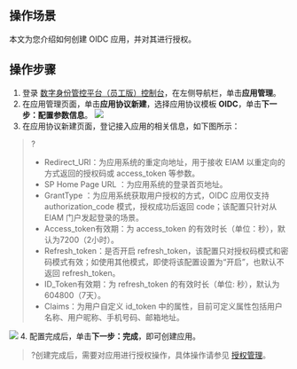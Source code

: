 ## 操作场景
本文为您介绍如何创建 OIDC 应用，并对其进行授权。

## 操作步骤
1. 登录 [数字身份管控平台（员工版）控制台](https://console.cloud.tencent.com/eiam)，在左侧导航栏，单击**应用管理**。
2. 在应用管理页面，单击**应用协议新建**，选择应用协议模板 **OIDC**，单击**下一步：配置参数信息**。
![](https://main.qcloudimg.com/raw/d4ebaf4b8371be193b9803f394b7aecd.png)
3. 在应用协议新建页面，登记接入应用的相关信息，如下图所示：
>?
>- Redirect_URI：为应用系统的重定向地址，用于接收 EIAM 以重定向的方式返回的授权码或 access_token 等参数。
>- SP Home Page URL	：为应用系统的登录首页地址。
>- GrantType	：为应用系统获取用户授权的方式，OIDC 应用仅支持 authorization_code 模式，授权成功后返回 code；该配置只针对从EIAM 门户发起登录的场景。
>- Access_token有效期：为 access_token 的有效时长（单位：秒），默认为7200（2小时）。
>- Refresh_token：是否开启 refresh_token，该配置只对授权码模式和密码模式有效；如使用其他模式，即使将该配置设置为“开启”，也默认不返回 refresh_token。
>- ID_Token有效期：为 refresh_token 的有效时长（单位: 秒），默认为604800（7天）。
>- Claims：为用户自定义 id_token 中的属性，目前可定义属性包括用户名称、用户昵称、手机号码、邮箱地址。
>
![](https://main.qcloudimg.com/raw/8138078ab82547bf2b925eeaad015260.png)
4. 配置完成后，单击**下一步：完成**，即可创建应用。
>?创建完成后，需要对应用进行授权操作，具体操作请参见 [授权管理](https://cloud.tencent.com/document/product/1442/55069)。

